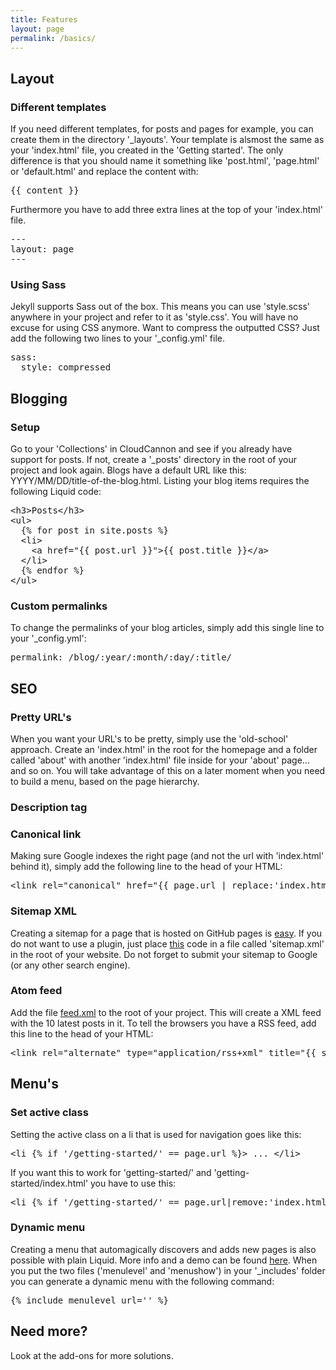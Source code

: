 ```yaml
---
title: Features
layout: page
permalink: /basics/
---
```


## Layout

### Different templates

If you need different templates, for posts and pages for example, you can create them in the directory '_layouts'. Your template is alsmost the same as your 'index.html' file, you created in the 'Getting started'. The only difference is that you should name it something like 'post.html', 'page.html' or 'default.html' and replace the content with: 

<pre>&lcub;&lcub; content &rcub;&rcub;</pre>

Furthermore you have to add three extra lines at the top of your 'index.html' file.

<pre>---<br />layout: page<br />---</pre>

### Using Sass

Jekyll supports Sass out of the box. This means you can use 'style.scss' anywhere in your project and refer to it as 'style.css'. You will have no excuse for using CSS anymore. Want to compress the outputted CSS? Just add the following two lines to your '_config.yml' file.

<pre>sass:<br />&nbsp;&nbsp;style: compressed</pre>

## Blogging

### Setup

Go to your 'Collections' in CloudCannon and see if you already have support for posts. If not, create a '_posts' directory in the root of your project and look again. Blogs have a default URL like this: YYYY/MM/DD/title-of-the-blog.html. Listing your blog items requires the following Liquid code:

<pre>&lt;h3&gt;Posts&lt;/h3&gt;
&lt;ul&gt;
  &lcub;% for post in site.posts %&rcub;
  &lt;li&gt;
    &lt;a href="&lcub;&lcub; post.url &rcub;&rcub;">&lcub;&lcub; post.title &rcub;&rcub;&lt;/a&gt;
  &lt;/li&gt;
  &lcub;% endfor %&rcub;
&lt;/ul&gt;</pre>

### Custom permalinks

To change the permalinks of your blog articles, simply add this single line to your '_config.yml':

<pre>permalink: /blog/:year/:month/:day/:title/</pre>


## SEO

### Pretty URL's

When you want your URL's to be pretty, simply use the 'old-school' approach. Create an 'index.html' in the root for the homepage and a folder called 'about' with another 'index.html' file inside for your 'about' page... and so on. You will take advantage of this on a later moment when you need to build a menu, based on the page hierarchy.

### Description tag



### Canonical link

Making sure Google indexes the right page (and not the url with 'index.html' behind it), simply add the following line to the head of your HTML:

<pre>&lt;link rel="canonical" href="&lcub;&lcub; page.url | replace:'index.html','' | prepend: site.baseurl | prepend: site.url &rcub;&rcub;"&gt;</pre>

### Sitemap XML

Creating a sitemap for a page that is hosted on GitHub pages is [easy](https://help.github.com/articles/sitemaps-for-github-pages/). If you do not want to use a plugin, just place [this](https://github.com/CloudCannon/Jekyll-Tips/blob/master/sitemap.xml) code in a file called 'sitemap.xml' in the root of your website. Do not forget to submit your sitemap to Google (or any other search engine).

### Atom feed

Add the file [feed.xml](https://github.com/jnvsor/jekyll-dynamic-menu/blob/master/feed.xml) to the root of your project. This will create a XML feed with the 10 latest posts in it. To tell the browsers you have a RSS feed, add this line to the head of your HTML:

<pre>&lt;link rel="alternate" type="application/rss+xml" title="&lcub;&lcub; site.title &rcub;&rcub;" href="&lcub;&lcub; "/feed.xml" | prepend: site.baseurl | prepend: site.url &rcub;&rcub;"&gt;</pre>

## Menu's

### Set active class

Setting the active class on a li that is used for navigation goes like this:

<pre>&lt;li &lcub;% if '/getting-started/' == page.url %&rcub;&gt; ... &lt;/li&gt;</pre>

If you want this to work for 'getting-started/' and 'getting-started/index.html' you have to use this:

<pre>&lt;li &lcub;% if '/getting-started/' == page.url|remove:'index.html' %&rcub;&gt; ... &lt;/li&gt;</pre>

### Dynamic menu

Creating a menu that automagically discovers and adds new pages is also possible with plain Liquid. More info and a demo can be found [here](https://github.com/jnvsor/jekyll-dynamic-menu). When you put the two files ('menulevel' and 'menushow') in your '_includes' folder you can generate a dynamic menu with the following command:

<pre>&lcub;% include menulevel url='' %&rcub;</pre>

## Need more?

Look at the add-ons for more solutions. 